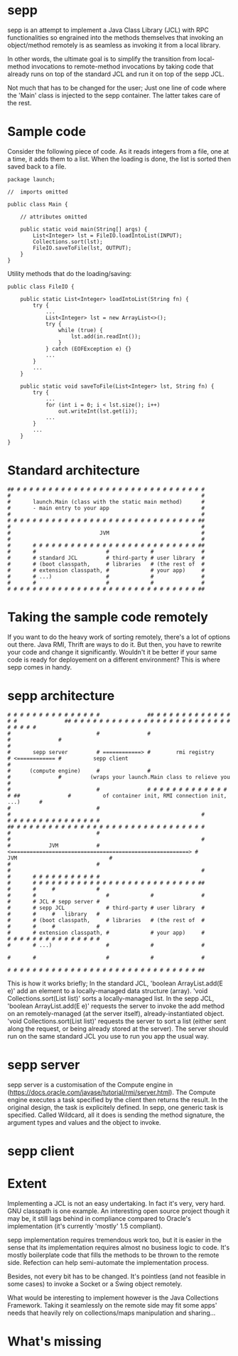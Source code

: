 sepp
====

sepp is an attempt to implement a Java Class Library (JCL) with RPC functionalities so engrained into the methods themselves that invoking an object/method remotely is as seamless as invoking it from a local library.

In other words, the ultimate goal is to simplify the transition from local-method invocations to remote-method invocations by taking code that already runs on top of the standard JCL and run it on top of the sepp JCL.

Not much that has to be changed for the user; Just one line of code where the 'Main' class is injected to the sepp container. The latter takes care of the rest.

# Sample code
Consider the following piece of code. As it reads integers from a file, one at a time, it adds them to a list. When the loading is done, the list is sorted then saved back to a file.

	package launch;
	
	//  imports omitted
	
	public class Main {
		
		// attributes omitted
		
		public static void main(String[] args) {
			List<Integer> lst = FileIO.loadIntoList(INPUT);
			Collections.sort(lst);
			FileIO.saveToFile(lst, OUTPUT);
		}
	}

Utility methods that do the loading/saving:

	public class FileIO {
	
		public static List<Integer> loadIntoList(String fn) {
			try {
				...
				List<Integer> lst = new ArrayList<>();
				try {
					while (true) {
						lst.add(in.readInt());
					}
				} catch (EOFException e) {}
				...
			}
			...
		}
		
		public static void saveToFile(List<Integer> lst, String fn) {
			try {
				...
				for (int i = 0; i < lst.size(); i++)
					out.writeInt(lst.get(i));
				...
			}
			...
		}
	}

# Standard architecture

	## # # # # # # # # # # # # # # # # # # # # # # # # # # # # # #
	#                                                            #
	#       launch.Main (class with the static main method)      #
	#       - main entry to your app                             #
	#                                                            #
	# # # # # # # # # # # # # # # # # # # # # # # # # # # # # # ##
	#                                                            #
	#                            JVM                             #
	#                                                            #
	#       # # # # # # # # # # # # # # # # # # # # # # # # # # ##
	#       #                      #             #               #
	#       # standard JCL         # third-party # user library  #
	#       # (boot classpath,     # libraries   # (the rest of  #
	#       # extension classpath, #             # your app)     #
	#       # ...)                 #             #               #
	#       #                      #             #               #
	# # # # # # # # # # # # # # # # # # # # # # # # # # # # # # ##

# Taking the sample code remotely
If you want to do the heavy work of sorting remotely, there's a lot of options out there. Java RMI, Thrift are ways to do it. But then, you have to rewrite your code and change it significantly. Wouldn't it be better if your same code is ready for deployement on a different environment? This is where sepp comes in handy.

# sepp architecture

	# # # # # # # # # # # # # # #               ## # # # # # # # # # # # # # #               ## # # # # # # # # # # # # # # # # # # # # # # # # # # # # # #
	#                           #               #                            #               #                                                            #
	#       sepp server         # ============> #        rmi registry        # <============ #          sepp client                                       #
	#      (compute engine)     #               #                            #               #         (wraps your launch.Main class to relieve you       #
	#                           #               # # # # # # # # # # # # # # ##               #          of container init, RMI connection init, ...)      #
	#                           #                                                            #                                                            #
	# # # # # # # # # # # # # # #                                                            ## # # # # # # # # # # # # # # # # # # # # # # # # # # # # # #
	#                           #                                                            #                                                            #
	#            JVM            # <========================================================> #                            JVM                             #
	#                           #                                                            #                                                            #
	#       # # # # # # # # # # #                                                            #       # # # # # # # # # # # # # # # # # # # # # # # # # # ##
	#       #     #             #                                                            #       #                      #             #               #
	#       # JCL # sepp server #                                                            #       # sepp JCL             # third-party # user library  #
	#       #     #   library   #                                                            #       # (boot classpath,     # libraries   # (the rest of  #
	#       #     #             #                                                            #       # extension classpath, #             # your app)     #
	# # # # # # # # # # # # # # #                                                            #       # ...)                 #             #               #
	                                                                                         #       #                      #             #               #
	                                                                                         # # # # # # # # # # # # # # # # # # # # # # # # # # # # # # ##                  

This is how it works briefly;
In the standard JCL, 'boolean ArrayList.add(E e)' add an element to a locally-managed data structure (array). 'void Collections.sort(List<T> list)' sorts a locally-managed list.
In the sepp JCL, 'boolean ArrayList.add(E e)' requests the server to invoke the add method on an remotely-managed (at the server itself), already-instantiated object. 'void Collections.sort(List<T> list)' requests the server to sort a list (either sent along the request, or being already stored at the server).
The server should run on the same standard JCL you use to run you app the usual way.

# sepp server
sepp server is a customisation of the Compute engine in (https://docs.oracle.com/javase/tutorial/rmi/server.html). The Compute engine executes a task specified by the client then returns the result. In the original design, the task is explicitely defined. In sepp, one generic task is specified. Called Wildcard, all it does is sending the method signature, the argument types and values and the object to invoke.

# sepp client

# Extent
Implementing a JCL is not an easy undertaking. In fact it's very, very hard. GNU classpath is one example. An interesting open source project though it may be, it still lags behind in compliance compared to Oracle's implementation (it's currently 'mostly' 1.5 compliant).

sepp implementation requires tremendous work too, but it is easier in the sense that its implementation requires almost no business logic to code. It's mostly boilerplate code that fills the methods to be thrown to the remote side. Refection can help semi-automate the implementation process.

Besides, not every bit has to be changed. It's pointless (and not feasible in some cases) to invoke a Socket or a Swing object remotely.

What would be interesting to implement however is the Java Collections Framework. Taking it seamlessly on the remote side may fit some apps' needs that heavily rely on collections/maps manipulation and sharing...

# What's missing
